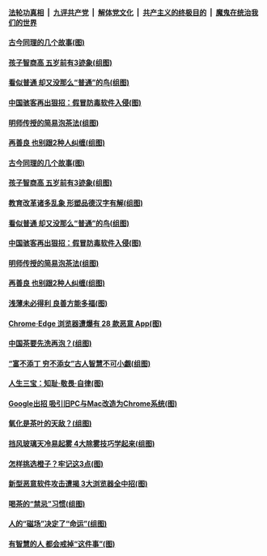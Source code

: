 

####  [法轮功真相](../../../../basic/blob/master/README.md?t=12202331) &nbsp;|&nbsp; [九评共产党](../../../../9ping.md/blob/master/README.md?t=12202331) &nbsp;|&nbsp; [解体党文化](../../../../jtdwh.md/blob/master/README.md?t=12202331)  &nbsp;|&nbsp; [共产主义的终极目的](../../../../gczydzjmd.md/blob/master/README.md?t=12202331) &nbsp;|&nbsp; [魔鬼在统治我们的世界](../../../../mgztzwmdsj.md/blob/master/README.md?t=12202331) 

#### [古今同理的几个故事(图)](../pages/p8/956180.md?t=12202331) 

#### [孩子智商高 五岁前有3迹象(组图)](../pages/p8/956181.md?t=12202331) 

#### [看似普通 却又没那么“普通”的鸟(组图)](../pages/p8/956381.md?t=12202331) 

#### [中国骇客再出狠招：假冒防毒软件入侵(图)](../pages/p8/956367.md?t=12202331) 

#### [明师传授的简易泡茶法(组图)](../pages/p8/955738.md?t=12202331) 

#### [再善良 也别跟2种人纠缠(组图)](../pages/p8/956323.md?t=12202331) 

#### [古今同理的几个故事(图)](../pages/p8/956180.md?t=12202331) 

#### [孩子智商高 五岁前有3迹象(组图)](../pages/p8/956181.md?t=12202331) 

#### [教育改革诸多乱象 形塑品德汉字有解(组图)](../pages/p8/952671.md?t=12202331) 

#### [看似普通 却又没那么“普通”的鸟(组图)](../pages/p8/956381.md?t=12202331) 

#### [中国骇客再出狠招：假冒防毒软件入侵(图)](../pages/p8/956367.md?t=12202331) 

#### [明师传授的简易泡茶法(组图)](../pages/p8/955738.md?t=12202331) 

#### [再善良 也别跟2种人纠缠(组图)](../pages/p8/956323.md?t=12202331) 

#### [浅薄未必得利 良善方能多福(图)](../pages/p8/955924.md?t=12202331) 

#### [Chrome‧Edge 浏览器遭爆有 28 款恶意 App(图)](../pages/p8/956262.md?t=12202331) 

#### [中国茶要先洗再泡？(组图)](../pages/p8/955762.md?t=12202331) 

#### [“富不添丁 穷不添女”古人智慧不可小觑(组图)](../pages/p8/956243.md?t=12202331) 

#### [人生三宝：知耻‧敬畏‧自律(图)](../pages/p8/955921.md?t=12202331) 

#### [Google出招 吸引旧PC与Mac改造为Chrome系统(图)](../pages/p8/956120.md?t=12202331) 

#### [氧化是茶叶的天敌？(组图)](../pages/p8/955760.md?t=12202331) 

#### [挡风玻璃天冷易起雾 4大除雾技巧学起来(组图)](../pages/p8/956086.md?t=12202331) 

#### [怎样挑选橙子？牢记这3点(图)](../pages/p8/955934.md?t=12202331) 

#### [新型恶意软件攻击遭揭 3大浏览器全中招(图)](../pages/p8/956000.md?t=12202331) 

#### [喝茶的“禁忌”习惯(组图)](../pages/p8/955759.md?t=12202331) 

#### [人的“磁场”决定了“命运”(组图)](../pages/p8/955958.md?t=12202331) 

#### [有智慧的人 都会戒掉“这件事”(图)](../pages/p8/955391.md?t=12202331) 

